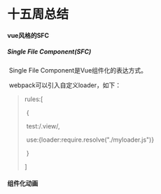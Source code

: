 # 十五周总结

#### vue风格的SFC

##### Single File Component(SFC)

​	Single File Component是Vue组件化的表达方式。

​	webpack可以引入自定义loader，如下：

> rules:[
>
> ​	{
>
> ​        test:/\.view/,
>
> ​        use:{loader:require.resolve("./myloader.js")}
>
> ​      }
>
> ]



#### 组件化动画